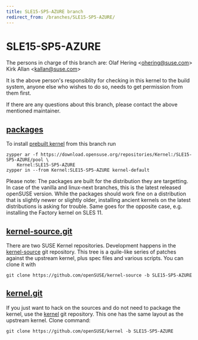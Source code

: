 ```yaml
---
title: SLE15-SP5-AZURE branch
redirect_from: /branches/SLE15-SP5-AZURE/
---
```

# SLE15-SP5-AZURE
The persons in charge of this branch are:
Olaf Hering <[ohering@suse.com](mailto:ohering@suse.com?subject=SLE15-SP5-AZURE%20branch)>
Kirk Allan <[kallan@suse.com](mailto:kallan@suse.com?subject=SLE15-SP5-AZURE%20branch)>

It is the above person's responsiblity for checking in this kernel to
the build system, anyone else who wishes to do so, needs to get
permission from them first.

If there are any questions about this branch, please contact the above
mentioned maintainer.


## [packages](https://download.opensuse.org/repositories/Kernel:/SLE15-SP5-AZURE)
To install
[prebuilt kernel](https://download.opensuse.org/repositories/Kernel:/SLE15-SP5-AZURE)
from this branch run

```
zypper ar -f https://download.opensuse.org/repositories/Kernel:/SLE15-SP5-AZURE/pool \
    Kernel:SLE15-SP5-AZURE
zypper in --from Kernel:SLE15-SP5-AZURE kernel-default
```

Please note: The packages are built for the distribution they are
targetting. In case of the vanilla and linux-next branches, this is the
latest released openSUSE version. While the packages should work
fine on a distribution that is slightly newer or slightly older,
installing ancient kernels on the latest distributions is asking for
trouble. Same goes for the opposite case, e.g. installing the Factory
kernel on SLES 11.

## [kernel-source.git](https://github.com/openSUSE/kernel-source/tree/SLE15-SP5-AZURE)
There are two SUSE Kernel repositories. Development happens in the
[kernel-source](https://github.com/openSUSE/kernel-source/tree/SLE15-SP5-AZURE)
git repository. This tree is a quile-like series of patches against the
upstream kernel, plus spec files and various scripts. You can clone it
with

```
git clone https://github.com/openSUSE/kernel-source -b SLE15-SP5-AZURE
```

## [kernel.git](https://github.com/openSUSE/kernel/tree/SLE15-SP5-AZURE)
If you just want to hack on the sources and do not need to package the
kernel, use the [kernel](https://github.com/openSUSE/kernel/tree/SLE15-SP5-AZURE)
git repository. This one has the same layout as the upstream kernel. Clone
command:

```
git clone https://github.com/openSUSE/kernel -b SLE15-SP5-AZURE
```


